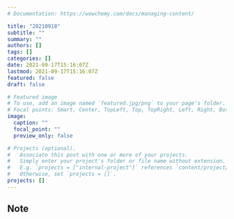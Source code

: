 ```yaml
---
# Documentation: https://wowchemy.com/docs/managing-content/

title: "20210918"
subtitle: ""
summary: ""
authors: []
tags: []
categories: []
date: 2021-09-17T15:16:07Z
lastmod: 2021-09-17T15:16:07Z
featured: false
draft: false

# Featured image
# To use, add an image named `featured.jpg/png` to your page's folder.
# Focal points: Smart, Center, TopLeft, Top, TopRight, Left, Right, BottomLeft, Bottom, BottomRight.
image:
  caption: ""
  focal_point: ""
  preview_only: false

# Projects (optional).
#   Associate this post with one or more of your projects.
#   Simply enter your project's folder or file name without extension.
#   E.g. `projects = ["internal-project"]` references `content/project/deep-learning/index.md`.
#   Otherwise, set `projects = []`.
projects: []
---
```


## Note


